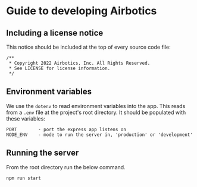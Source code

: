 # Guide to developing Airbotics

## Including a license notice

This notice should be included at the top of every source code file:

```
/**
 * Copyright 2022 Airbotics, Inc. All Rights Reserved.
 * See LICENSE for license information.
 */
```


## Environment variables

We use the `dotenv` to read environment variables into the app. This reads from a `.env` file at the project's root directory. It should be populated with these variables:

```
PORT        - port the express app listens on
NODE_ENV    - mode to run the server in, 'production' or 'development'
```


## Running the server

From the root directory run the below command.

```
npm run start
```
